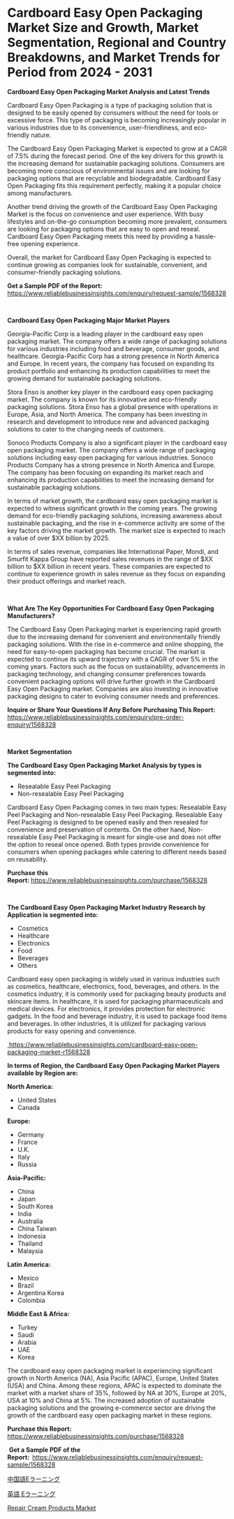 <p><h1>Cardboard Easy Open Packaging Market Size and Growth, Market Segmentation, Regional and Country Breakdowns, and Market Trends for Period from 2024 -  2031</h1></p><p><strong>Cardboard Easy Open Packaging Market Analysis and Latest Trends</strong></p>
<p><p>Cardboard Easy Open Packaging is a type of packaging solution that is designed to be easily opened by consumers without the need for tools or excessive force. This type of packaging is becoming increasingly popular in various industries due to its convenience, user-friendliness, and eco-friendly nature.</p><p>The Cardboard Easy Open Packaging Market is expected to grow at a CAGR of 7.5% during the forecast period. One of the key drivers for this growth is the increasing demand for sustainable packaging solutions. Consumers are becoming more conscious of environmental issues and are looking for packaging options that are recyclable and biodegradable. Cardboard Easy Open Packaging fits this requirement perfectly, making it a popular choice among manufacturers.</p><p>Another trend driving the growth of the Cardboard Easy Open Packaging Market is the focus on convenience and user experience. With busy lifestyles and on-the-go consumption becoming more prevalent, consumers are looking for packaging options that are easy to open and reseal. Cardboard Easy Open Packaging meets this need by providing a hassle-free opening experience.</p><p>Overall, the market for Cardboard Easy Open Packaging is expected to continue growing as companies look for sustainable, convenient, and consumer-friendly packaging solutions.</p></p>
<p><strong>Get a Sample PDF of the Report:&nbsp;</strong> <a href="https://www.reliablebusinessinsights.com/enquiry/request-sample/1568328">https://www.reliablebusinessinsights.com/enquiry/request-sample/1568328</a></p>
<p>&nbsp;</p>
<p><strong>Cardboard Easy Open Packaging Major Market Players</strong></p>
<p><p>Georgia-Pacific Corp is a leading player in the cardboard easy open packaging market. The company offers a wide range of packaging solutions for various industries including food and beverage, consumer goods, and healthcare. Georgia-Pacific Corp has a strong presence in North America and Europe. In recent years, the company has focused on expanding its product portfolio and enhancing its production capabilities to meet the growing demand for sustainable packaging solutions.</p><p>Stora Enso is another key player in the cardboard easy open packaging market. The company is known for its innovative and eco-friendly packaging solutions. Stora Enso has a global presence with operations in Europe, Asia, and North America. The company has been investing in research and development to introduce new and advanced packaging solutions to cater to the changing needs of customers.</p><p>Sonoco Products Company is also a significant player in the cardboard easy open packaging market. The company offers a wide range of packaging solutions including easy open packaging for various industries. Sonoco Products Company has a strong presence in North America and Europe. The company has been focusing on expanding its market reach and enhancing its production capabilities to meet the increasing demand for sustainable packaging solutions.</p><p>In terms of market growth, the cardboard easy open packaging market is expected to witness significant growth in the coming years. The growing demand for eco-friendly packaging solutions, increasing awareness about sustainable packaging, and the rise in e-commerce activity are some of the key factors driving the market growth. The market size is expected to reach a value of over $XX billion by 2025.</p><p>In terms of sales revenue, companies like International Paper, Mondi, and Smurfit Kappa Group have reported sales revenues in the range of $XX billion to $XX billion in recent years. These companies are expected to continue to experience growth in sales revenue as they focus on expanding their product offerings and market reach.</p></p>
<p>&nbsp;</p>
<p><strong>What Are The Key Opportunities For Cardboard Easy Open Packaging Manufacturers?</strong></p>
<p><p>The Cardboard Easy Open Packaging market is experiencing rapid growth due to the increasing demand for convenient and environmentally friendly packaging solutions. With the rise in e-commerce and online shopping, the need for easy-to-open packaging has become crucial. The market is expected to continue its upward trajectory with a CAGR of over 5% in the coming years. Factors such as the focus on sustainability, advancements in packaging technology, and changing consumer preferences towards convenient packaging options will drive further growth in the Cardboard Easy Open Packaging market. Companies are also investing in innovative packaging designs to cater to evolving consumer needs and preferences.</p></p>
<p><strong>Inquire or Share Your Questions If Any Before Purchasing This Report:</strong> <a href="https://www.reliablebusinessinsights.com/enquiry/pre-order-enquiry/1568328">https://www.reliablebusinessinsights.com/enquiry/pre-order-enquiry/1568328</a></p>
<p>&nbsp;</p>
<p><strong>Market Segmentation</strong></p>
<p><strong>The Cardboard Easy Open Packaging Market Analysis by types is segmented into:</strong></p>
<p><ul><li>Resealable Easy Peel Packaging</li><li>Non-resealable Easy Peel Packaging</li></ul></p>
<p><p>Cardboard Easy Open Packaging comes in two main types: Resealable Easy Peel Packaging and Non-resealable Easy Peel Packaging. Resealable Easy Peel Packaging is designed to be opened easily and then resealed for convenience and preservation of contents. On the other hand, Non-resealable Easy Peel Packaging is meant for single-use and does not offer the option to reseal once opened. Both types provide convenience for consumers when opening packages while catering to different needs based on reusability.</p></p>
<p><strong>Purchase this Report:&nbsp;</strong><a href="https://www.reliablebusinessinsights.com/purchase/1568328">https://www.reliablebusinessinsights.com/purchase/1568328</a></p>
<p>&nbsp;</p>
<p><strong>The Cardboard Easy Open Packaging Market Industry Research by Application is segmented into:</strong></p>
<p><ul><li>Cosmetics</li><li>Healthcare</li><li>Electronics</li><li>Food</li><li>Beverages</li><li>Others</li></ul></p>
<p><p>Cardboard easy open packaging is widely used in various industries such as cosmetics, healthcare, electronics, food, beverages, and others. In the cosmetics industry, it is commonly used for packaging beauty products and skincare items. In healthcare, it is used for packaging pharmaceuticals and medical devices. For electronics, it provides protection for electronic gadgets. In the food and beverage industry, it is used to package food items and beverages. In other industries, it is utilized for packaging various products for easy opening and convenience.</p></p>
<p><a href="https://www.reliablebusinessinsights.com/cardboard-easy-open-packaging-market-r1568328">&nbsp;https://www.reliablebusinessinsights.com/cardboard-easy-open-packaging-market-r1568328</a></p>
<p><strong>In terms of Region, the Cardboard Easy Open Packaging Market Players available by Region are:</strong></p>
<p>
    <p> <strong> North America: </strong>
        <ul>
            <li>United States</li>
            <li>Canada</li>
        </ul>
        </p> 
    <p> <strong> Europe: </strong>
        <ul>
            <li>Germany</li>
            <li>France</li>
            <li>U.K.</li>
            <li>Italy</li>
            <li>Russia</li>
        </ul>
        </p> 
    <p> <strong> Asia-Pacific: </strong>
        <ul>
            <li>China</li>
            <li>Japan</li>
            <li>South Korea</li>
            <li>India</li>
            <li>Australia</li>
            <li>China Taiwan</li>
            <li>Indonesia</li>
            <li>Thailand</li>
            <li>Malaysia</li>
        </ul>
        </p> 
    <p> <strong> Latin America: </strong>
        <ul>
            <li>Mexico</li>
            <li>Brazil</li>
            <li>Argentina Korea</li>
            <li>Colombia</li>
        </ul>
        </p> 
    <p> <strong> Middle East & Africa: </strong>
        <ul>
            <li>Turkey</li>
            <li>Saudi</li>
            <li>Arabia</li>
            <li>UAE</li>
            <li>Korea</li>
        </ul>
    </p>
    </p>
<p><p>The cardboard easy open packaging market is experiencing significant growth in North America (NA), Asia Pacific (APAC), Europe, United States (USA) and China. Among these regions, APAC is expected to dominate the market with a market share of 35%, followed by NA at 30%, Europe at 20%, USA at 10% and China at 5%. The increased adoption of sustainable packaging solutions and the growing e-commerce sector are driving the growth of the cardboard easy open packaging market in these regions.</p></p>
<p><strong>Purchase this Report: </strong><a href="https://www.reliablebusinessinsights.com/purchase/1568328">https://www.reliablebusinessinsights.com/purchase/1568328</a></p>
<p>&nbsp;<strong>Get a Sample PDF of the Report:&nbsp;&nbsp;</strong><a href="https://www.reliablebusinessinsights.com/enquiry/request-sample/1568328">https://www.reliablebusinessinsights.com/enquiry/request-sample/1568328</a></p>
<p><strong></strong></p>
<p><p><a href="https://github.com/LenoraKris2023/Market-Research-Report-List-1/blob/main/8575803108283.md">中国語Eラーニング</a></p><p><a href="https://github.com/Fatimaklein1/Market-Research-Report-List-1/blob/main/6961646108282.md">英語 Eラーニング</a></p><p><a href="https://github.com/LibbySpencer2018/Market-Research-Report-List-1/blob/main/repair-cream-products-market.md">Repair Cream Products Market</a></p></p>